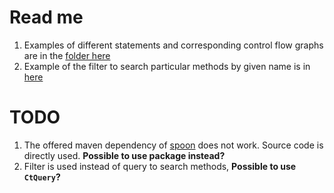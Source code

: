# Read me
1. Examples of different statements and corresponding control flow graphs 
are in the [folder here](src/test/resources/control-flow)
2. Example of the filter to search particular methods by given name is in
 [here](src/test/java/xisong/QueryParticularFunction.java)

# TODO
1. The offered maven dependency of [spoon](https://github.com/INRIA/spoon/tree/master/spoon-control-flow) does not work.
 Source code is directly used. **Possible to use package instead?** 
2. Filter is used instead of query to search methods, **Possible to use `CtQuery`?**